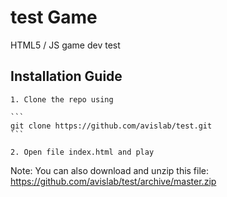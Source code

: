 # test Game

HTML5 / JS game dev test

## Installation Guide

    1. Clone the repo using

    ```
    git clone https://github.com/avislab/test.git
    ```

    2. Open file index.html and play

Note:
You can also download and unzip this file:
https://github.com/avislab/test/archive/master.zip
